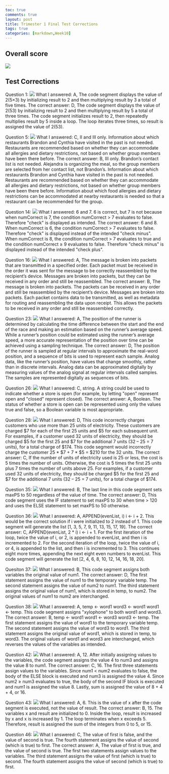 ```yaml
---
toc: true
comments: true
layout: post
title: Trimester 1 Final Test Corrections
tags: true
categories: [markdown,Week10]
---
```


## Overall score
<img src= "https://github.com/sarahliu2006/Sarah-Liu/blob/be442d8ab82dce33df918c279086d8aa9180e0f7/images/tri1finalscore.PNG?raw=true">

## Test Corrections

Question 1:
<img src= "https://github.com/sarahliu2006/Sarah-Liu/blob/78b5ee26903e51809da4ffce1d7a33a90d13adda/images/question1csp.PNG?raw=true">
What I answered: A, The code segment displays the value of  2(5×3)  by initializing result to 2 and then multiplying result by 3 a total of five times.
The correct answer: D, The code segment displays the value of  2(53)  by initializing result to 2 and then multiplying result by 5 a total of three times. The code segment initializes result to 2, then repeatedly multiplies result by 5 inside a loop. The loop iterates three times, so result is assigned the value of 2(53).

Question 5:
<img src= "https://github.com/sarahliu2006/Sarah-Liu/blob/3b97525ee0db2784c0a6a897082acc197d71702a/images/question5csp.PNG?raw=true">
What I answered: C, II and III only. Information about which restaurants Brandon and Cynthia have visited in the past is not needed. Restaurants are recommended based on whether they can accommodate all allergies and dietary restrictions, not based on whether group members have been there before.
The correct answer: B, III only. Brandon’s contact list is not needed. Alejandra is organizing the meal, so the group members are selected from her contact list, not Brandon’s. Information about which restaurants Brandon and Cynthia have visited in the past is not needed. Restaurants are recommended based on whether they can accommodate all allergies and dietary restrictions, not based on whether group members have been there before. Information about which food allergies and dietary restrictions can be accommodated at nearby restaurants is needed so that a restaurant can be recommended for the group.

Question 14:
<img src= "https://github.com/sarahliu2006/Sarah-Liu/blob/3b97525ee0db2784c0a6a897082acc197d71702a/images/question14csp.PNG?raw=true">
What I answered: 6 and 7. 6 is correct, but 7 is not because when numCorrect is 7, the condition numCorrect > 7 evaluates to false. Therefore "check" is displayed as intended.
The correct answer: 6 and 8. When numCorrect is 6, the condition numCorrect > 7 evaluates to false. Therefore "check" is displayed instead of the intended "check minus". When numCorrect is 8, the condition numCorrect > 7 evaluates to true and the condition numCorrect ≥ 9 evaluates to false. Therefore "check minus" is displayed instead of the intended "check plus".

Question 16:
<img src= "https://github.com/sarahliu2006/Sarah-Liu/blob/3b97525ee0db2784c0a6a897082acc197d71702a/images/question16csp.PNG?raw=true">
What I answered: A, The message is broken into packets that are transmitted in a specified order. Each packet must be received in the order it was sent for the message to be correctly reassembled by the recipient’s device. Messages are broken into packets, but they can be received in any order and still be reassembled.
The correct answer: B, The message is broken into packets. The packets can be received in any order and still be reassembled by the recipient’s device. Messages are broken into packets. Each packet contains data to be transmitted, as well as metadata for routing and reassembling the data upon receipt. This allows the packets to be received in any order and still be reassembled correctly.

Question 23:
<img src= "https://github.com/sarahliu2006/Sarah-Liu/blob/3b97525ee0db2784c0a6a897082acc197d71702a/images/question23csp.PNG?raw=true">
What I answered: A, The position of the runner is determined by calculating the time difference between the start and the end of the race and making an estimation based on the runner’s average speed. While a runner’s position could be estimated using the runner’s average speed, a more accurate representation of the position over time can be achieved using a sampling technique.
The correct answer: D, The position of the runner is sampled at regular intervals to approximate the real-word position, and a sequence of bits is used to represent each sample. Analog data, like the runner’s position, have values that change smoothly, rather than in discrete intervals. Analog data can be approximated digitally by measuring values of the analog signal at regular intervals called samples. The samples are represented digitally as sequences of bits.

Question 26:
<img src= "https://github.com/sarahliu2006/Sarah-Liu/blob/3b97525ee0db2784c0a6a897082acc197d71702a/images/question26csp.PNG?raw=true">
What I answered: C, string. A string could be used to indicate whether a store is open (for example, by letting "open" represent open and "closed" represent closed).
The correct answer: A, Boolean. The status of whether a store is open can be represented using only the values true and false, so a Boolean variable is most appropriate.

Question 28:
<img src= "https://github.com/sarahliu2006/Sarah-Liu/blob/3b97525ee0db2784c0a6a897082acc197d71702a/images/question28csp.PNG?raw=true">
What I answered: D, This code incorrectly charges customers who use more than 25 units of electricity. These customers are charged $7 for each of the first 25 units and $5 for each subsequent unit. For examples, if a customer used 32 units of electricity, they should be charged $5 for the first 25 and $7 for the additional 7 units (32 – 25 = 7 units), for a total charge of $174. This code segment would incorrectly charge the customer 25 * $7 + 7 * $5 = $210 for the 32 units.
The correct answer: C, If the number of units of electricity used is 25 or less, the cost is 5 times the number of units. Otherwise, the cost is 5 times the first 25 units plus 7 times the number of units above 25. For examples, if a customer used 32 units of electricity, they should be charged $5 for the first 25 and $7 for the additional 7 units (32 – 25 = 7 units), for a total charge of $174. 

Question 35:
<img src= "https://github.com/sarahliu2006/Sarah-Liu/blob/a6a8678d214c455dc4dd872bb54ffc9f9721aa2b/images/question35csp.PNG?raw=true">
What I answered: B, The last line in this code segment sets maxPS to 50 regardless of the value of time.
The correct answer: D, This code segment uses the IF statement to set maxPS to 30 when time > 120 and uses the ELSE statement to set maxPS to 50 otherwise.

Question 36:
<img src= "https://github.com/sarahliu2006/Sarah-Liu/blob/a6a8678d214c455dc4dd872bb54ffc9f9721aa2b/images/question36csp.PNG?raw=true">
What I answered: A, APPEND(evenList, i) i  ←  i + 2. This would be the correct solution if i were initialized to 2 instead of 1. This code segment will generate the list [1, 3, 5, 7, 9, 11, 13, 15, 17, 19].
The correct answer: C, APPEND(evenList, 2 * i) i  ←  i + 1. For the first iteration of the loop, twice the value of i, or 2, is appended to evenList, and then i is incremented to 2. For the second iteration of the loop, twice the value of i, or 4, is appended to the list, and then i is incremented to 3. This continues eight more times, appending the next eight even numbers to evenList. This code segment will generate the list [2, 4, 6, 8, 10, 12, 14, 16, 18, 20].

Quesiton 37:
<img src= "https://github.com/sarahliu2006/Sarah-Liu/blob/a6a8678d214c455dc4dd872bb54ffc9f9721aa2b/images/question37csp.PNG?raw=true">
What I answered: B,  This code segment assigns both variables the original value of num1.
The correct answer: D, The first statement assigns the value of num1 to the temporary variable temp. The second statement assigns the value of num2 to num1. The third statement assigns the original value of num1, which is stored in temp, to num2. The original values of num1 to num2 are interchanged.

Question 38:
<img src= "https://github.com/sarahliu2006/Sarah-Liu/blob/a6a8678d214c455dc4dd872bb54ffc9f9721aa2b/images/question38csp.PNG?raw=true">
What I answered: A, temp  ←  word1 word3  ←  word1 word1  ←  temp. This code segment assigns "xylophone" to both word1 and word3.
The correct answer: B, temp  ←  word1 word1  ←  word3 word3  ←  temp. The first statement assigns the value of word1 to the temporary variable temp. The second statement assigns the value of word3 to word1. The third statement assigns the original value of word1, which is stored in temp, to word3. The original values of word1 and word3 are interchanged, which reverses the values of the variables as intended.

Question 42:
<img src= "https://github.com/sarahliu2006/Sarah-Liu/blob/a6a8678d214c455dc4dd872bb54ffc9f9721aa2b/images/question42csp.PNG?raw=true">
What I answered: A, 12. After initially assigning values to the variables, the code segment assigns the value 4 to num3 and assigns the value 8 to num1. 
The correct answer: C, 16. The first three statements assign values to the variables. Since num1 < num2 evaluates to false, the body of the ELSE block is executed and num3 is assigned the value 4. Since num2 ≥ num3 evaluates to true, the body of the second IF block is executed and num1 is assigned the value 8. Lastly, sum is assigned the value of 8 + 4 + 4, or 16.

Question 43:
<img src= "https://github.com/sarahliu2006/Sarah-Liu/blob/a6a8678d214c455dc4dd872bb54ffc9f9721aa2b/images/question43csp.PNG?raw=true">
What I answered: A, 6. This is the value of x after the code segment is executed, not the value of result.
The correct answer: B, 15. The variables x and result are initialized to 0. Inside the loop, result is increased by x and x is increased by 1. The loop terminates when x exceeds 5. Therefore, result is assigned the sum of the integers from 0 to 5, or 15.

Question 46:
<img src= "https://github.com/sarahliu2006/Sarah-Liu/blob/a6a8678d214c455dc4dd872bb54ffc9f9721aa2b/images/question46csp.PNG?raw=true">
What I answered: C, The value of first is false, and the value of second is true. The fourth statement assigns the value of second (which is true) to first.
The correct answer: A, The value of first is true, and the value of second is true. The first two statements assign values to the variables. The third statement assigns the value of first (which is true) to second. The fourth statement assigns the value of second (which is true) to first.
